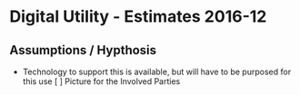 # Digital Utility - Estimates 2016-12

## Assumptions / Hypthosis
* Technology to support this is available, but will have to be purposed for this use
[ ] Picture for the Involved Parties


